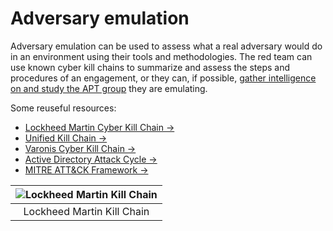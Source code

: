 # Adversary emulation

Adversary emulation can be used to assess what a real adversary would do in an environment using their tools and 
methodologies. The red team can use known cyber kill chains to summarize and assess the steps and procedures of an 
engagement, or they can, if possible, 
[gather intelligence on and study the APT group](https://attack.mitre.org/groups/) they are emulating.

Some reuseful resources:

* [Lockheed Martin Cyber Kill Chain →](https://www.lockheedmartin.com/en-us/capabilities/cyber/cyber-kill-chain.html)
* [Unified Kill Chain →](https://unifiedkillchain.com/)
* [Varonis Cyber Kill Chain →](https://www.varonis.com/blog/cyber-kill-chain/)
* [Active Directory Attack Cycle →](https://github.com/infosecn1nja/AD-Attack-Defense)
* [MITRE ATT&CK Framework →](https://attack.mitre.org/)


| ![Lockheed Martin Kill Chain](/_static/images/lockheed-martin.png) |
|:------------------------------------------------------------------:|
|                     Lockheed Martin Kill Chain                     |

